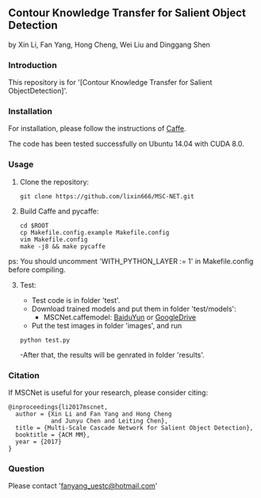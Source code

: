 ## Contour Knowledge Transfer for Salient Object Detection

by Xin Li, Fan Yang, Hong Cheng, Wei Liu and Dinggang Shen

### Introduction

This repository is for '[Contour Knowledge Transfer for Salient ObjectDetection]'.
### Installation

For installation, please follow the instructions of [Caffe](https://github.com/BVLC/caffe).

The code has been tested successfully on Ubuntu 14.04 with CUDA 8.0.

### Usage

1. Clone the repository:

   ```shell
   git clone https://github.com/lixin666/MSC-NET.git
   ```

2. Build Caffe and pycaffe:

   ```shell
   cd $ROOT
   cp Makefile.config.example Makefile.config
   vim Makefile.config
   make -j8 && make pycaffe
   ```
ps: You should uncomment 'WITH_PYTHON_LAYER := 1' in Makefile.config before compiling.


3. Test:

   - Test code is in folder 'test'.
   - Download trained models and put them in folder 'test/models':
     - MSCNet.caffemodel: [BaiduYun](https://pan.baidu.com/s/1eSfaDto) or [GoogleDrive](https://drive.google.com/open?id=1wb71oU49G3gyor7vF1qDgPq0ePCFYHKG)
   - Put the test images in folder 'images', and run
   
   ```shell
   python test.py
   ```
   -After that, the results will be genrated in folder 'results'.
### Citation
If MSCNet is useful for your research, please consider citing:

    @inproceedings{li2017mscnet,
      author = {Xin Li and Fan Yang and Hong Cheng 
                and Junyu Chen and Leiting Chen},
      title = {Multi-Scale Cascade Network for Salient Object Detection},
      booktitle = {ACM MM},
      year = {2017}
    }

### Question
Please contact 'fanyang_uestc@hotmail.com'
